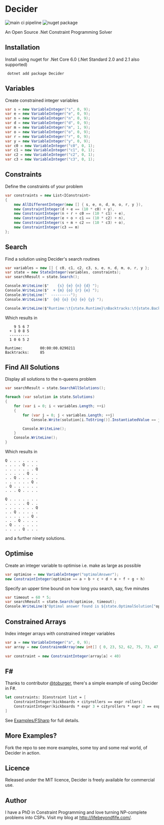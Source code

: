Decider
=======

![main ci pipeline](https://github.com/lifebeyondfife/decider/actions/workflows/main.yml/badge.svg)
![nuget package](https://buildstats.info/nuget/Decider)

An Open Source .Net Constraint Programming Solver


Installation
------------

Install using nuget for .Net Core 6.0 (.Net Standard 2.0 and 2.1 also supported)

     dotnet add package Decider

Variables
---------

Create constrained integer variables

```csharp
var s = new VariableInteger("s", 0, 9);
var e = new VariableInteger("e", 0, 9);
var n = new VariableInteger("n", 0, 9);
var d = new VariableInteger("d", 0, 9);
var m = new VariableInteger("m", 1, 9);
var o = new VariableInteger("o", 0, 9);
var r = new VariableInteger("r", 0, 9);
var y = new VariableInteger("y", 0, 9);
var c0 = new VariableInteger("c0", 0, 1);
var c1 = new VariableInteger("c1", 0, 1);
var c2 = new VariableInteger("c2", 0, 1);
var c3 = new VariableInteger("c3", 0, 1);
```


Constraints
-----------

Define the constraints of your problem

```csharp
var constraints = new List<IConstraint>
{
    new AllDifferentInteger(new [] { s, e, n, d, m, o, r, y }),
    new ConstraintInteger(d + e == (10 * c0) + y),
    new ConstraintInteger(n + r + c0 == (10 * c1) + e),
    new ConstraintInteger(e + o + c1 == (10 * c2) + n),
    new ConstraintInteger(s + m + c2 == (10 * c3) + o),
    new ConstraintInteger(c3 == m)
};
```


Search
------

Find a solution using Decider's search routines

```csharp
var variables = new [] { c0, c1, c2, c3, s, e, n, d, m, o, r, y };
var state = new StateInteger(variables, constraints);
var searchResult = state.Search();

Console.WriteLine($"    {s} {e} {n} {d} ");
Console.WriteLine($"  + {m} {o} {r} {e} ");
Console.WriteLine("  ---------");
Console.WriteLine($"  {m} {o} {n} {e} {y} ");

Console.WriteLine($"Runtime:\t{state.Runtime}\nBacktracks:\t{state.Backtracks}\n");
```

Which results in

        9 5 6 7
      + 1 0 8 5
      ---------
      1 0 6 5 2

    Runtime:        00:00:00.0290211
    Backtracks:     85


Find All Solutions
------------------

Display all solutions to the n-queens problem

```csharp
var searchResult = state.SearchAllSolutions();

foreach (var solution in state.Solutions)
{
    for (var i = 0; i < variables.Length; ++i)
    {
        for (var j = 0; j < variables.Length; ++j)
            Console.Write(solution[i.ToString()].InstantiatedValue == j ? "Q " : ". ");

        Console.WriteLine();
    }
    Console.WriteLine();
}
```

Which results in

    Q . . . . . . .
    . . . . Q . . .
    . . . . . . . Q
    . . . . . Q . .
    . . Q . . . . .
    . . . . . . Q .
    . Q . . . . . .
    . . . Q . . . .

    Q . . . . . . .
    . . . . . Q . .
    . . . . . . . Q
    . . Q . . . . .
    . . . . . . Q .
    . . . Q . . . .
    . Q . . . . . .
    . . . . Q . . .


and a further ninety solutions.


Optimise
--------

Create an integer variable to optimise i.e. make as large as possible

```csharp
var optimise = new VariableInteger("optimalAnswer");
new ConstraintInteger(optimise == a + b + c + d + e + f + g + h)
```


Specify an upper time bound on how long you search, say, five minutes

```csharp
var timeout = 60 * 5;
var searchResult = state.Search(optimise, timeout);
Console.WriteLine($"Optimal answer found is ${state.OptimalSolution["optimalAnswer"]}");
```


Constrained Arrays
------------------

Index integer arrays with constrained integer variables

```csharp
var a = new VariableInteger("a", 0, 9);
var array = new ConstrainedArray(new int[] { 0, 23, 52, 62, 75, 73, 47, 20, 87, 27 });
    
var constraint = new ConstraintInteger(array[a] < 40)
```


F#
---

Thanks to contributor [@toburger](https://github.com/toburger), there's a simple example of using Decider in F#.

```fsharp
let constraints: IConstraint list = [
    ConstraintInteger(kickboards + cityrollers == expr rollers)
    ConstraintInteger(kickboards * expr 3 + cityrollers * expr 2 == expr rolls)
]
```
See [Examples/FSharp](https://github.com/lifebeyondfife/Decider/tree/main/Examples/FSharp) for full details.



More Examples?
--------------

Fork the repo to see more examples, some toy and some real world, of Decider in action.


Licence
-------

Released under the MIT licence, Decider is freely available for commercial use.


Author
------

I have a PhD in Constraint Programming and love turning NP-complete problems into CSPs. Visit my blog at http://lifebeyondfife.com/.
